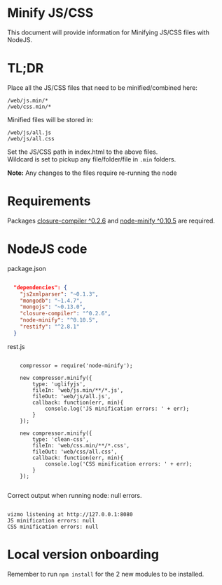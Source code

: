 Minify JS/CSS
=============

This document will provide information for Minifying JS/CSS files with NodeJS.

# TL;DR

Place all the JS/CSS files that need to be minified/combined here:

    /web/js.min/*
	/web/css.min/*

Minified files will be stored in:

    /web/js/all.js
    /web/js/all.css

Set the JS/CSS path in index.html to the above files.<br/>
Wildcard is set to pickup any file/folder/file in ` .min ` folders.

**Note:** Any changes to the files require re-running the node


# Requirements

Packages [closure-compiler ^0.2.6](https://github.com/google/closure-compiler) and [node-minify ^0.10.5](https://github.com/srod/node-minify) are required.
 

# NodeJS code

package.json

```JSON

  "dependencies": {
    "js2xmlparser": "~0.1.3",
    "mongodb": "~1.4.7",
    "mongojs": "~0.13.0",
    "closure-compiler": "^0.2.6",
    "node-minify": "^0.10.5",
    "restify": "^2.8.1"
  } 

```

rest.js

```

    compressor = require('node-minify');

    new compressor.minify({
        type: 'uglifyjs',
        fileIn: 'web/js.min/**/*.js',
        fileOut: 'web/js/all.js',
        callback: function(err, min){
            console.log('JS minification errors: ' + err);
        }
    });

    new compressor.minify({
        type: 'clean-css',
        fileIn: 'web/css.min/**/*.css',
        fileOut: 'web/css/all.css',
        callback: function(err, min){
            console.log('CSS minification errors: ' + err);
        }
    });
 
```

Correct output when running node: null errors.

```

vizmo listening at http://127.0.0.1:8080
JS minification errors: null
CSS minification errors: null

```

# Local version onboarding

Remember to run ` npm install ` for the 2 new modules to be installed.
